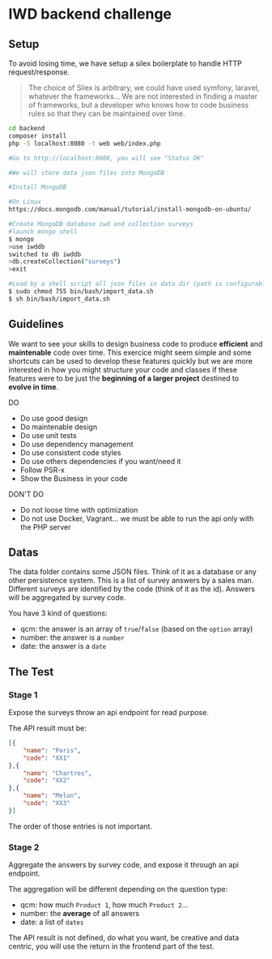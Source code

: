 # IWD backend challenge

## Setup

To avoid losing time, we have setup a silex boilerplate to handle HTTP request/response.

> The choice of Silex is arbitrary, we could have used symfony, laravel, whatever the frameworks... We are not interested in finding a master of frameworks, but a developer who knows how to code business rules so that they can be maintained over time.

```bash
cd backend
composer install
php -S localhost:8080 -t web web/index.php

#Go to http://localhost:8080, you will see "Status OK"

#We will store data json files into MongoDB

#Install MongoDB

#On Linux
https://docs.mongodb.com/manual/tutorial/install-mongodb-on-ubuntu/

#Create MongoDB database iwd and collection surveys
#launch mongo shell
$ mongo
>use iwddb
switched to db iwddb
>db.createCollection("surveys")
>exit

#Load by a shell script all json files in data dir (path is configurable in /bin/bash/import_data.sh)
$ sudo chmod 755 bin/bash/import_data.sh
$ sh bin/bash/import_data.sh
```

## Guidelines

We want to see your skills to design business code to produce **efficient** and **maintenable** code over time. This exercice might seem simple and some shortcuts can be used to develop these features quickly but we are more interested in how you might structure your code and classes if these features were to be just the **beginning of a larger project** destined to **evolve in time**.

DO
* Do use good design
* Do maintenable design
* Do use unit tests
* Do use dependency management
* Do use consistent code styles
* Do use others dependencies if you want/need it
* Follow PSR-x
* Show the Business in your code

DON'T DO
* Do not loose time with optimization
* Do not use Docker, Vagrant... we must be able to run the api only with the PHP server

## Datas

The data folder contains some JSON files. Think of it as a database or any other persistence system.
This is a list of survey answers by a sales man.  
Different surveys are identified by the code (think of it as the id). Answers will be aggregated by survey code.

You have 3 kind of questions:
* qcm: the answer is an array of `true`/`false` (based on the `option` array)
* number: the answer is a `number`
* date: the answer is a `date`

## The Test

### Stage 1

Expose the surveys throw an api endpoint for read purpose.  

The API result must be:
```JSON
[{
    "name": "Paris",
    "code": "XX1"
},{
    "name": "Chartres",
    "code": "XX2"
},{
    "name": "Melun",
    "code": "XX3"
}]
```

The order of those entries is not important.

### Stage 2

Aggregate the answers by survey code, and expose it through an api endpoint.

The aggregation will be different depending on the question type:
* qcm: how much `Product 1`, how much `Product 2`...
* number: the **average** of all answers
* date: a list of `dates`

The API result is not defined, do what you want, be creative and data centric, you will use the return in the frontend part of the test.
